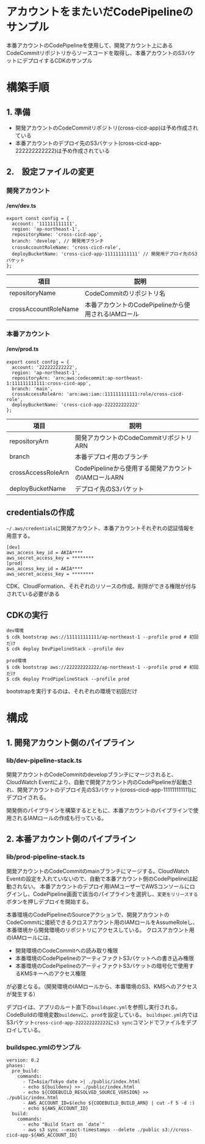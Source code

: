 # アカウントをまたいだCodePipelineのサンプル
本番アカウントのCodePipelineを使用して、開発アカウント上にあるCodeCommitリポジトリからソースコードを取得し、本番アカウントのS3バケットにデプロイするCDKのサンプル

# 構築手順

## 1. 準備
- 開発アカウントのCodeCommitリポジトリ(cross-cicd-app)は予め作成されている
- 本番アカウントのデプロイ先のS3バケット(cross-cicd-app-222222222222)は予め作成されている

## 2.　設定ファイルの変更

### 開発アカウント
#### /env/dev.ts
```
export const config = {
  account: '111111111111',
  region: 'ap-northeast-1',
  repositoryName: 'cross-cicd-app',
  branch: 'develop', // 開発用ブランチ
  crossAccountRoleName: 'cross-cicd-role',　
  deployBucketName: 'cross-cicd-app-111111111111' // 開発用デプロイ先のS3バケット
};
```

|  項目  |  説明  |
| ---- | ---- |
|  repositoryName  |  CodeCommitのリポジトリ名  |
|  crossAccountRoleName  |  本番アカウントのCodePipelineから使用されるIAMロール  |

### 本番アカウント
#### /env/prod.ts
```
export const config = {
  account: '222222222222',
  region: 'ap-northeast-1',
  repositoryArn: 'arn:aws:codecommit:ap-northeast-1:111111111111:cross-cicd-app',
  branch: 'main',
  crossAccessRoleArn: 'arn:aws:iam::111111111111:role/cross-cicd-role',
  deployBucketName: 'cross-cicd-app-222222222222'
};
```

|  項目  |  説明  |
| ---- | ---- |
|  repositoryArn  |  開発アカウントのCodeCommitリポジトリARN  |
|  branch  |  本番デプロイ用のブランチ  |
|  crossAccessRoleArn  |  CodePipelineから使用する開発アカウントのIAMロールARN  |
|  deployBucketName  |  デプロイ先のS3バケット  |


## credentialsの作成
`~/.aws/credentials`に開発アカウント、本番アカウントそれぞれの認証情報を用意する。
```
[dev]
aws_access_key_id = AKIA****
aws_secret_access_key = ********
[prod]
aws_access_key_id = AKIA****
aws_secret_access_key = ********
```

CDK、CloudFormation、それぞれのリソースの作成、削除ができる権限が付与されている必要がある


## CDKの実行

```
dev環境
$ cdk bootstrap aws://111111111111/ap-northeast-1 --profile prod # 初回だけ
$ cdk deploy DevPipelineStack --profile dev

prod環境
$ cdk bootstrap aws://222222222222/ap-northeast-1 --profile prod # 初回だけ
$ cdk deploy ProdPipelineStack --profile prod
```

bootstrapを実行するのは、それぞれの環境で初回だけ

# 構成

## 1. 開発アカウント側のパイプライン
### lib/dev-pipeline-stack.ts
開発アカウントのCodeCommitのdevelopブランチにマージされると、CloudWatch Eventにより、自動で開発アカウント内のCodePipelineが起動され、開発アカウントのデプロイ先のS3バケット(cross-cicd-app-111111111111)にデプロイされる。

開発側のパイプラインを構築するとともに、本番アカウントのパイプラインで使用されるIAMロールの作成も行っている。

## 2. 本番アカウント側のパイプライン
### lib/prod-pipeline-stack.ts

開発アカウントのCodeCommitのmainブランチにマージする。CloudWatch Eventの設定を入れていないので、自動で本番アカウント側のCodePipelineは起動されない。
本番アカウントのデプロイ用IAMユーザーでAWSコンソールにログインし、CodePipeline画面で該当のパイプラインを選択し、`変更をリリースする`ボタンを押しデプロイを開始する。

本番環境のCodePipelineのSourceアクションで、開発アカウントのCodeCommitに接続できるクロスアカウント用のIAMロールをAssumeRoleし、本番環境から開発環境のリポジトリにアクセスしている。
クロスアカウント用のIAMロールには、

- 開発環境のCodeCommitへの読み取り権限
- 本番環境のCodePipelineのアーティファクトS3バケットへの書き込み権限
- 本番環境のCodePipelineのアーティファクトS3バケットの暗号化で使用するKMSキーへのアクセス権限

が必要となる。（開発環境のIAMロールから、本番環境のS3、KMSへのアクセスが発生する）

デプロイは、アプリのルート直下の`buildspec.yml`を参照し実行される。
CodeBuildの環境変数`buildenv`に、`prod`を設定している。
`buildspec.yml`内ではS3バケット`cross-cicd-app-222222222222`に`s3 sync`コマンドでファイルをデプロイしている。

### buildspec.ymlのサンプル
```
version: 0.2
phases:
  pre_build:
    commands:
      - TZ=Asia/Tokyo date >| ./public/index.html
      - echo ${buildenv} >> ./public/index.html
      - echo ${CODEBUILD_RESOLVED_SOURCE_VERSION} >> ./public/index.html
      - AWS_ACCOUNT_ID=$(echo ${CODEBUILD_BUILD_ARN} | cut -f 5 -d :)
      - echo ${AWS_ACCOUNT_ID}
  build:
    commands:
      - echo "Build Start on `date`"
      - aws s3 sync --exact-timestamps --delete ./public s3://cross-cicd-app-${AWS_ACCOUNT_ID}
```
